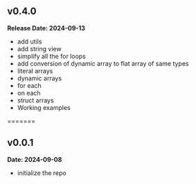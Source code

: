 ## v0.4.0

**Release Date: 2024-09-13**

- add utils
- add string view
- simplify all the for loops
- add conversion of dynamic array to flat array of same types
- literal arrays
- dynamic arrays
- for each
- on each
- struct arrays
- Working examples

=======

## v0.0.1

**Date: 2024-09-08**

- initialize the repo
